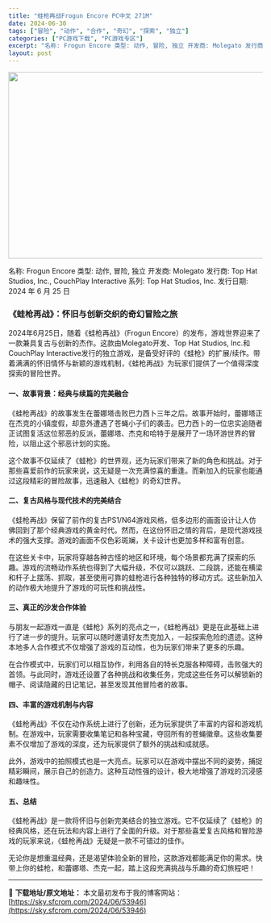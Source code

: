```yaml
---
title: "蛙枪再战Frogun Encore PC中文 271M"
date: 2024-06-30
tags: ["冒险", "动作", "合作", "奇幻", "探索", "独立"]
categories: ["PC游戏下载", "PC游戏专区"]
excerpt: "名称: Frogun Encore 类型: 动作, 冒险, 独立 开发商: Molegato 发行商: Top Hat Studios, Inc., CouchPlay Interactive 系列: Top Hat Studios, Inc. 发行日期: 2024 年 6 月 25 日 《蛙枪再战&hellip;"
layout: post
---
```


<img class="size-full wp-image-53947 aligncenter" src="https://sky.sfcrom.com/wp-content/uploads/2024/06/2024062923141650.webp" alt="" width="660" height="370" />

名称: Frogun Encore
类型: 动作, 冒险, 独立
开发商: Molegato
发行商: Top Hat Studios, Inc., CouchPlay Interactive
系列: Top Hat Studios, Inc.
发行日期: 2024 年 6 月 25 日
<h3>《蛙枪再战》：怀旧与创新交织的奇幻冒险之旅</h3>
2024年6月25日，随着《蛙枪再战》（Frogun Encore）的发布，游戏世界迎来了一款兼具复古与创新的杰作。这款由Molegato开发、Top Hat Studios, Inc.和CouchPlay Interactive发行的独立游戏，是备受好评的《蛙枪》的扩展/续作。带着满满的怀旧情怀与新颖的游戏机制，《蛙枪再战》为玩家们提供了一个值得深度探索的冒险世界。
<h4>一、故事背景：经典与续篇的完美融合</h4>
《蛙枪再战》的故事发生在蕾娜塔击败巴力西卜三年之后。故事开始时，蕾娜塔正在杰克的小镇度假，却意外遭遇了苍蝇小子们的袭击。巴力西卜的一位忠实追随者正试图复活这位邪恶的反派，蕾娜塔、杰克和哈特于是展开了一场环游世界的冒险，以阻止这个邪恶计划的实施。

这个故事不仅延续了《蛙枪》的世界观，还为玩家们带来了新的角色和挑战。对于那些喜爱前作的玩家来说，这无疑是一次充满惊喜的重逢。而新加入的玩家也能通过这段精彩的冒险故事，迅速融入《蛙枪》的奇幻世界。
<h4>二、复古风格与现代技术的完美结合</h4>
《蛙枪再战》保留了前作的复古PS1/N64游戏风格，低多边形的画面设计让人仿佛回到了那个经典游戏的黄金时代。然而，在这份怀旧之情的背后，是现代游戏技术的强大支撑。游戏的画面不仅色彩斑斓，关卡设计也更加多样和富有创意。

在这些关卡中，玩家将穿越各种古怪的地区和环境，每个场景都充满了探索的乐趣。游戏的流畅动作系统也得到了大幅升级，不仅可以跳跃、二段跳，还能在横梁和杆子上摆荡、抓取，甚至使用可靠的蛙枪进行各种独特的移动方式。这些新加入的动作极大地提升了游戏的可玩性和挑战性。
<h4>三、真正的沙发合作体验</h4>
与朋友一起游戏一直是《蛙枪》系列的亮点之一，《蛙枪再战》更是在此基础上进行了进一步的提升。玩家可以随时邀请好友杰克加入，一起探索危险的遗迹。这种本地多人合作模式不仅增强了游戏的互动性，也为玩家们带来了更多的乐趣。

在合作模式中，玩家们可以相互协作，利用各自的特长克服各种障碍，击败强大的首领。与此同时，游戏还设置了各种挑战和收集任务，完成这些任务可以解锁新的帽子、阅读隐藏的日记笔记，甚至发现其他冒险者的故事。
<h4>四、丰富的游戏机制与内容</h4>
《蛙枪再战》不仅在动作系统上进行了创新，还为玩家提供了丰富的内容和游戏机制。在游戏中，玩家需要收集笔记和各种宝藏，夺回所有的苍蝇徽章。这些收集要素不仅增加了游戏的深度，还为玩家提供了额外的挑战和成就感。

此外，游戏中的拍照模式也是一大亮点。玩家可以在游戏中摆出不同的姿势，捕捉精彩瞬间，展示自己的创造力。这种互动性强的设计，极大地增强了游戏的沉浸感和趣味性。
<h4>五、总结</h4>
《蛙枪再战》是一款将怀旧与创新完美结合的独立游戏。它不仅延续了《蛙枪》的经典风格，还在玩法和内容上进行了全面的升级。对于那些喜爱复古风格和冒险游戏的玩家来说，《蛙枪再战》无疑是一款不可错过的佳作。

无论你是想重温经典，还是渴望体验全新的冒险，这款游戏都能满足你的需求。快带上你的蛙枪，和蕾娜塔、杰克一起，踏上这段充满挑战与乐趣的奇幻旅程吧！

---
📖 **下载地址/原文地址：** 本文最初发布于我的博客网站：[https://sky.sfcrom.com/2024/06/53946](https://sky.sfcrom.com/2024/06/53946)
